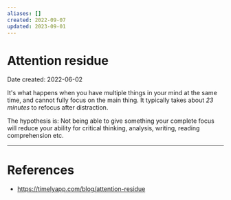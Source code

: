 ```yaml
---
aliases: []
created: 2022-09-07
updated: 2023-09-01
---
```


# Attention residue
Date created: 2022-06-02

It's what happens when you have multiple things in your mind at the same time, and cannot fully focus on the main thing. It typically takes about *23 minutes* to refocus after distraction.

The hypothesis is: Not being able to give something your complete focus will reduce your ability for critical thinking, analysis, writing, reading comprehension etc.

---
# References
* https://timelyapp.com/blog/attention-residue